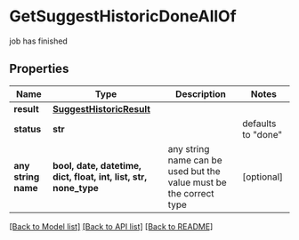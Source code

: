 # GetSuggestHistoricDoneAllOf

job has finished

## Properties
Name | Type | Description | Notes
------------ | ------------- | ------------- | -------------
**result** | [**SuggestHistoricResult**](SuggestHistoricResult.md) |  | 
**status** | **str** |  | defaults to "done"
**any string name** | **bool, date, datetime, dict, float, int, list, str, none_type** | any string name can be used but the value must be the correct type | [optional]

[[Back to Model list]](../README.md#documentation-for-models) [[Back to API list]](../README.md#documentation-for-api-endpoints) [[Back to README]](../README.md)


